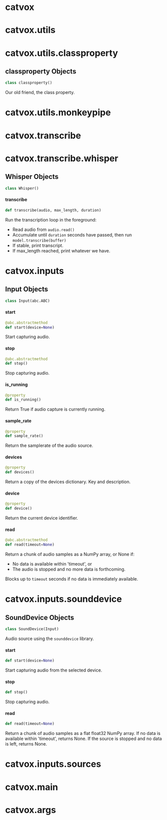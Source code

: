<a id="catvox"></a>

# catvox

<a id="catvox.utils"></a>

# catvox.utils

<a id="catvox.utils.classproperty"></a>

# catvox.utils.classproperty

<a id="catvox.utils.classproperty.classproperty"></a>

## classproperty Objects

```python
class classproperty()
```

Our old friend, the class property.

<a id="catvox.utils.monkeypipe"></a>

# catvox.utils.monkeypipe

<a id="catvox.transcribe"></a>

# catvox.transcribe

<a id="catvox.transcribe.whisper"></a>

# catvox.transcribe.whisper

<a id="catvox.transcribe.whisper.Whisper"></a>

## Whisper Objects

```python
class Whisper()
```

<a id="catvox.transcribe.whisper.Whisper.transcribe"></a>

#### transcribe

```python
def transcribe(audio, max_length, duration)
```

Run the transcription loop in the foreground:
- Read audio from `audio.read()`
- Accumulate until `duration` seconds have passed, then run `model.transcribe(buffer)`
- If stable, print transcript.
- If max_length reached, print whatever we have.

<a id="catvox.inputs"></a>

# catvox.inputs

<a id="catvox.inputs.Input"></a>

## Input Objects

```python
class Input(abc.ABC)
```

<a id="catvox.inputs.Input.start"></a>

#### start

```python
@abc.abstractmethod
def start(device=None)
```

Start capturing audio.

<a id="catvox.inputs.Input.stop"></a>

#### stop

```python
@abc.abstractmethod
def stop()
```

Stop capturing audio.

<a id="catvox.inputs.Input.is_running"></a>

#### is\_running

```python
@property
def is_running()
```

Return True if audio capture is currently running.

<a id="catvox.inputs.Input.sample_rate"></a>

#### sample\_rate

```python
@property
def sample_rate()
```

Return the samplerate of the audio source.

<a id="catvox.inputs.Input.devices"></a>

#### devices

```python
@property
def devices()
```

Return a copy of the devices dictionary.
Key and description.

<a id="catvox.inputs.Input.device"></a>

#### device

```python
@property
def device()
```

Return the current device identifier.

<a id="catvox.inputs.Input.read"></a>

#### read

```python
@abc.abstractmethod
def read(timeout=None)
```

Return a chunk of audio samples as a NumPy array, or None if:
- No data is available within 'timeout', or
- The audio is stopped and no more data is forthcoming.

Blocks up to `timeout` seconds if no data is immediately available.

<a id="catvox.inputs.sounddevice"></a>

# catvox.inputs.sounddevice

<a id="catvox.inputs.sounddevice.SoundDevice"></a>

## SoundDevice Objects

```python
class SoundDevice(Input)
```

Audio source using the `sounddevice` library.

<a id="catvox.inputs.sounddevice.SoundDevice.start"></a>

#### start

```python
def start(device=None)
```

Start capturing audio from the selected device.

<a id="catvox.inputs.sounddevice.SoundDevice.stop"></a>

#### stop

```python
def stop()
```

Stop capturing audio.

<a id="catvox.inputs.sounddevice.SoundDevice.read"></a>

#### read

```python
def read(timeout=None)
```

Return a chunk of audio samples as a flat float32 NumPy array.
If no data is available within 'timeout', returns None.
If the source is stopped and no data is left, returns None.

<a id="catvox.inputs.sources"></a>

# catvox.inputs.sources

<a id="catvox.main"></a>

# catvox.main

<a id="catvox.args"></a>

# catvox.args

